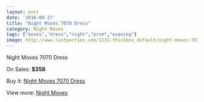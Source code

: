 ```yaml
---
layout: post
date: '2016-09-27'
title: "Night Moves 7070 Dress"
category: Night Moves
tags: ["moves","dress","night","prom","evening"]
image: http://www.lustparties.com/1132-thickbox_default/night-moves-7070-dress.jpg
---
```

Night Moves 7070 Dress

On Sales: **$358**
<a href="https://www.lustparties.com/en/night-moves/368-night-moves-7070-dress.html"><amp-img layout="responsive" width="600" height="600" src="//www.lustparties.com/1132-thickbox_default/night-moves-7070-dress.jpg" alt="Night Moves 7070 Dress 0" /></a>
<a href="https://www.lustparties.com/en/night-moves/368-night-moves-7070-dress.html"><amp-img layout="responsive" width="600" height="600" src="//www.lustparties.com/1133-thickbox_default/night-moves-7070-dress.jpg" alt="Night Moves 7070 Dress 1" /></a>
<a href="https://www.lustparties.com/en/night-moves/368-night-moves-7070-dress.html"><amp-img layout="responsive" width="600" height="600" src="//www.lustparties.com/1134-thickbox_default/night-moves-7070-dress.jpg" alt="Night Moves 7070 Dress 2" /></a>

Buy it: [Night Moves 7070 Dress](https://www.lustparties.com/en/night-moves/368-night-moves-7070-dress.html "Night Moves 7070 Dress")

View more: [Night Moves](https://www.lustparties.com/en/3-night-moves "Night Moves")